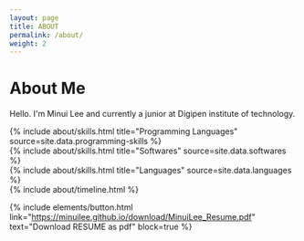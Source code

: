 ```yaml
---
layout: page
title: ABOUT
permalink: /about/
weight: 2
---
```


# **About Me**

Hello. I'm Minui Lee and currently a junior at Digipen institute of technology.<br>

<div class="row">
{% include about/skills.html title="Programming Languages" source=site.data.programming-skills %}
</div>

<div class="row">
{% include about/skills.html title="Softwares" source=site.data.softwares %}
</div>

<div class="row">
{% include about/skills.html title="Languages" source=site.data.languages %}
</div>

<div class="row">
{% include about/timeline.html %}
</div>

{% include elements/button.html link="https://minuilee.github.io/download/MinuiLee_Resume.pdf" text="Download RESUME as pdf" block=true %}